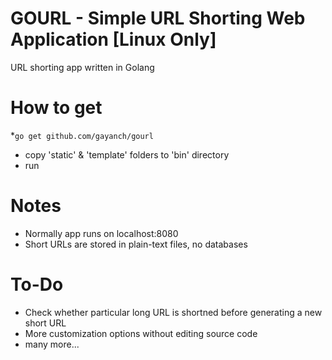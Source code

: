 # GOURL - Simple URL Shorting Web Application [Linux Only]
 URL shorting app written in Golang 

# How to get
*`go get github.com/gayanch/gourl`
* copy 'static' & 'template' folders to 'bin' directory
* run

# Notes
* Normally app runs on localhost:8080
* Short URLs are stored in plain-text files, no databases

# To-Do
* Check whether particular long URL is shortned before generating a new short URL
* More customization options without editing source code
* many more...

